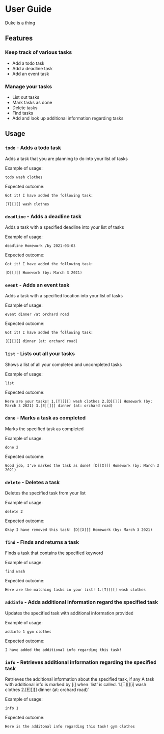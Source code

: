 # User Guide
Duke is a thing
## Features
### Keep track of various tasks 
* Add a todo task
* Add a deadline task
* Add an event task
### Manage your tasks
* List out tasks
* Mark tasks as done
* Delete tasks
* Find tasks
* Add and look up additional information regarding tasks
## Usage

### `todo` - Adds a todo task

Adds a task that you are planning to do into your list of tasks

Example of usage: 

`todo wash clothes`

Expected outcome:

`Got it! I have added the following task:`

`[T][][] wash clothes`

### `deadline` - Adds a deadline task

Adds a task with a specified deadline into your list of tasks

Example of usage: 

`deadline Homework /by 2021-03-03`

Expected outcome:

`Got it! I have added the following task:`

`[D][][] Homework (by: March 3 2021)`

### `event` - Adds an event task

Adds a task with a specified location into your list of tasks

Example of usage: 

`event dinner /at orchard road`

Expected outcome:

`Got it! I have added the following task:`

`[E][][] dinner (at: orchard road)`

### `list` - Lists out all your tasks

Shows a list of all your completed and uncompleted tasks

Example of usage: 

`list`

Expected outcome:

`Here are your tasks!
1.[T][][] wash clothes
2.[D][][] Homework (by: March 3 2021)
3.[E][][] dinner (at: orchard road)`

### `done` - Marks a task as completed

Marks the specified task as completed

Example of usage: 

`done 2`

Expected outcome:

`Good job, I've marked the task as done!
[D][X][] Homework (by: March 3 2021)`

### `delete` - Deletes a task

Deletes the specified task from your list

Example of usage: 

`delete 2`

Expected outcome:

`Okay I have removed this task!
[D][X][] Homework (by: March 3 2021)`

### `find` - Finds and returns a task

Finds a task that contains the specified keyword

Example of usage: 

`find wash`

Expected outcome:

`Here are the matching tasks in your list!
1.[T][][] wash clothes`

### `addinfo` - Adds additional information regard the specified task

Updates the specified task with additional information provided

Example of usage: 

`addinfo 1 gym clothes`

Expected outcome:

`I have added the additional info regarding this task!`

### `info` - Retrieves additional information regarding the specified task

Retrieves the additional information about the specified task, if any
A task with additional info is marked by [i] when 'list' is called. 
1.[T][][i] wash clothes
2.[E][][] dinner (at: orchard road)`

Example of usage: 

`info 1`

Expected outcome:

`Here is the additonal info regarding this task!
gym clothes`
